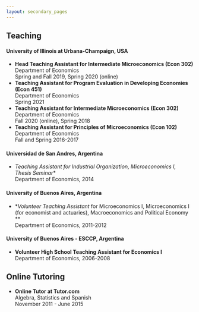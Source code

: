 ```yaml
---
layout: secondary_pages
---
```


## Teaching

#### University of Illinois at Urbana-Champaign, USA
- **Head Teaching Assistant for Intermediate Microeconomics (Econ 302)**<br>
	 Department of Economics<br>
	 Spring and Fall 2019, Spring 2020 (online)
- **Teaching Assistant for Program Evaluation in Developing Economies (Econ 451)**<br>
	 Department of Economics<br>
	 Spring 2021
- **Teaching Assistant for Intermediate Microeconomics (Econ 302)**<br>
	 Department of Economics<br>
	 Fall 2020 (online), Spring 2018 
- **Teaching Assistant for Principles of Microeconomics (Econ 102)**<br>
	 Department of Economics<br>
	 Fall and Spring 2016-2017 

#### Universidad de San Andres, Argentina
- **Teaching Assistant* for Industrial Organization, Microeconomics I, Thesis Seminar**<br>
	 Department of Economics, 2014


#### University of Buenos Aires, Argentina
- **Volunteer Teaching Assistant* for Microeconomics I, Microeconomics I (for economist and actuaries), Macroeconomics and Political Economy **<br>
	Department of Economics, 2011-2012
	

#### University of Buenos Aires - ESCCP, Argentina
- **Volunteer High School Teaching Assistant for Economics I**<br>
	Department of Economics, 2006-2008

## Online Tutoring

- **Online Tutor at Tutor.com** <br>
	Algebra, Statistics and Spanish <br>
	November 2011 - June 2015
  




